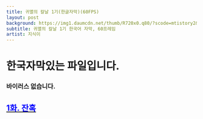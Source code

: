 ```yaml
---
title: 귀멸의 칼날 1기(한글자막)(60FPS)
layout: post
background: https://img1.daumcdn.net/thumb/R720x0.q80/?scode=mtistory2&fname=http%3A%2F%2Fcfile10.uf.tistory.com%2Fimage%2F99FCCF445C91B67D337009
subtitle: 귀멸의 칼날 1기 한국어 자막, 60프레임
artist: 지식이
---
```


# 한국자막있는 파일입니다.
### 바이러스 없습니다.
## <a href="https://drive.google.com/file/d/16WutyQt33Y2h3X0O3IRJi3pTf2CApEM2/view?usp=sharing"><span style="color:blue">1화. 잔혹</span>

<br />
